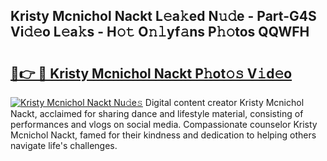 ## Kristy Mcnichol Nackt L𝚎a𝚔ed N𝚞𝚍e - Part-G4S Vi𝚍𝚎o L𝚎a𝚔s - H𝚘𝚝 O𝚗𝚕yf𝚊ns P𝚑𝚘tos QQWFH

# <h2><a href="http://kfaznw.oniu.top/?m=Kristy+Mcnichol+Nackt">🔗👉 🔴 Kristy Mcnichol Nackt P𝚑ot𝚘𝚜 V𝚒d𝚎o</a></h2>

[![Kristy Mcnichol Nackt Nu𝚍e𝚜](https://i.imgur.com/0qMVB7G.gif)](http://kfaznw.oniu.top/?m=Kristy+Mcnichol+Nackt)
Digital content creator Kristy Mcnichol Nackt, acclaimed for sharing dance and lifestyle material, consisting of performances and vlogs on social media. Compassionate counselor Kristy Mcnichol Nackt, famed for their kindness and dedication to helping others navigate life's challenges.  
